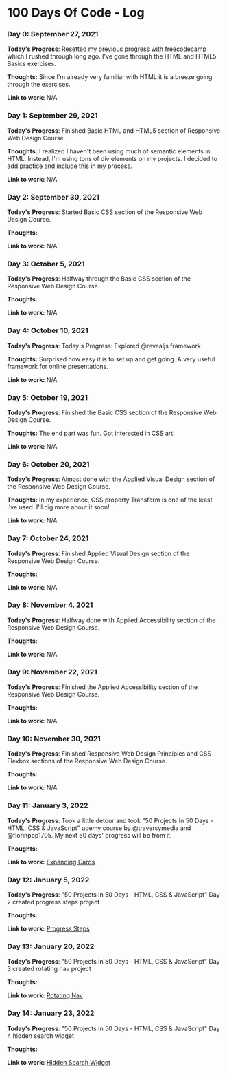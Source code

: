 # 100 Days Of Code - Log

### Day 0: September 27, 2021

**Today's Progress**: Resetted my previous progress with freecodecamp which I rushed through long ago. I've gone through the HTML and HTML5 Basics exercises.

**Thoughts:** Since I'm already very familiar with HTML it is a breeze going through the exercises.

**Link to work:** N/A

### Day 1: September 29, 2021

**Today's Progress**: Finished Basic HTML and HTML5 section of Responsive Web Design Course.

**Thoughts:** I realized I haven't been using much of semantic elements in HTML. Instead, I'm using tons of div elements on my projects. I decided to add practice and include this in my process.

**Link to work:** N/A

### Day 2: September 30, 2021

**Today's Progress**: Started Basic CSS section of the Responsive Web Design Course.

**Thoughts:** 

**Link to work:** N/A

### Day 3: October 5, 2021

**Today's Progress**: Halfway through the Basic CSS section of the Responsive Web Design Course.

**Thoughts:** 

**Link to work:** N/A

### Day 4: October 10, 2021

**Today's Progress**: Today's Progress: Explored @revealjs framework
 
**Thoughts:**  Surprised how easy it is to set up and get going. A very useful framework for online presentations.

**Link to work:** N/A

### Day 5: October 19, 2021

**Today's Progress**: Finished the Basic CSS section of the Responsive Web Design Course.
 
**Thoughts:**  The end part was fun. Got interested in CSS art!

**Link to work:** N/A

### Day 6: October 20, 2021

**Today's Progress**: Almost done with the Applied Visual Design section of the Responsive Web Design Course.
 
**Thoughts:**  In my experience, CSS property Transform is one of the least i've used. I'll dig more about it soon!

**Link to work:** N/A

### Day 7: October 24, 2021

**Today's Progress**: Finished Applied Visual Design section of the Responsive Web Design Course.
 
**Thoughts:**  

**Link to work:** N/A

### Day 8: November 4, 2021

**Today's Progress**: Halfway done with Applied Accessibility section of the Responsive Web Design Course.
 
**Thoughts:**  

**Link to work:** N/A

### Day 9: November 22, 2021

**Today's Progress**: Finished the Applied Accessibility section of the Responsive Web Design Course.
 
**Thoughts:**  

**Link to work:** N/A

### Day 10: November 30, 2021

**Today's Progress**: Finished Responsive Web Design Principles and CSS Flexbox sections of the Responsive Web Design Course.
 
**Thoughts:**  

**Link to work:** N/A

### Day 11: January 3, 2022

**Today's Progress**: Took a little detour and took "50 Projects In 50 Days - HTML, CSS & JavaScript" udemy course by @traversymedia and @florinpop1705. 
My next 50 days' progress will be from it.
 
**Thoughts:**  

**Link to work:** [Expanding Cards](http://jp-udemy-expanding-cards.surge.sh/)

### Day 12: January 5, 2022

**Today's Progress**: "50 Projects In 50 Days - HTML, CSS & JavaScript" Day 2 created progress steps project
 
**Thoughts:**  

**Link to work:** [Progress Steps](http://jp-udemy-progress-steps.surge.sh/)

### Day 13: January 20, 2022

**Today's Progress**: "50 Projects In 50 Days - HTML, CSS & JavaScript" Day 3 created rotating nav project
 
**Thoughts:**  

**Link to work:** [Rotating Nav](http://jp-udemy-rotating-navigation.surge.sh/)

### Day 14: January 23, 2022

**Today's Progress**: "50 Projects In 50 Days - HTML, CSS & JavaScript" Day 4 hidden search widget
 
**Thoughts:**  

**Link to work:** [Hidden Search Widget](https://jp-udemy-hidden-search-widget.surge.sh/)

